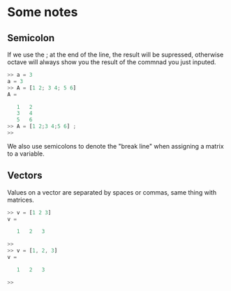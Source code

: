 # Some notes


## Semicolon

If we use the ; at the end of the line, the result will be supressed, otherwise octave will always show you the result of the commnad you just inputed.

```octave
>> a = 3
a = 3
>> A = [1 2; 3 4; 5 6]
A =

   1   2
   3   4
   5   6
>> A = [1 2;3 4;5 6] ;
>>
```

We also use semicolons to denote the "break line" when assigning a matrix to a variable.

## Vectors

Values on a vector are separated by spaces or commas, same thing with matrices.

```octave
>> v = [1 2 3]
v =

   1   2   3

>>
>> v = [1, 2, 3]
v =

   1   2   3

>>
```
